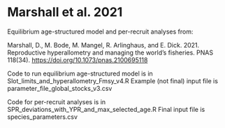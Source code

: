 # Marshall et al. 2021

Equilibrium age-structured model and per-recruit analyses from:

Marshall, D., M. Bode, M. Mangel, R. Arlinghaus, and E. Dick. 2021. Reproductive hyperallometry and managing the world’s fisheries. PNAS 118(34). https://doi.org/10.1073/pnas.2100695118


Code to run equilibrium age-structured model is in Slot_limits_and_hyperallometry_Fmsy_v4.R
Example (not final) input file is parameter_file_global_stocks_v3.csv

Code for per-recruit analyses is in SPR_deviations_with_YPR_and_max_selected_age.R
Final input file is species_parameters.csv
